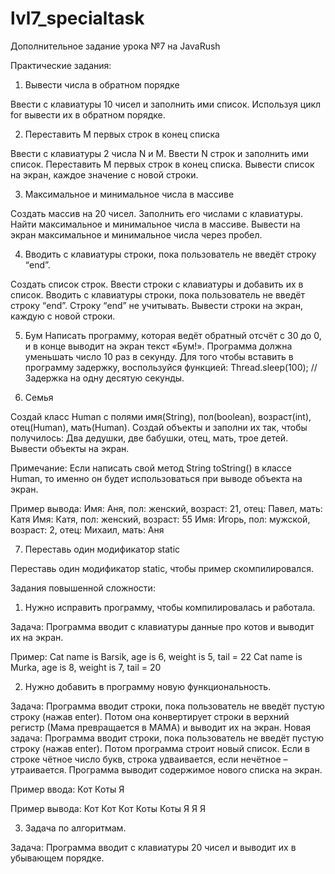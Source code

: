 # lvl7_specialtask

Дополнительное задание урока №7 на JavaRush 

Практические задания: 

1. Вывести числа в обратном порядке

Ввести с клавиатуры 10 чисел и заполнить ими список. 
Используя цикл for вывести их в обратном порядке. 

2. Переставить M первых строк в конец списка 

Ввести с клавиатуры 2 числа N и M. 
Ввести N строк и заполнить ими список. 
Переставить M первых строк в конец списка. 
Вывести список на экран, каждое значение с новой строки. 

3. Максимальное и минимальное числа в массиве 

Создать массив на 20 чисел. 
Заполнить его числами с клавиатуры. 
Найти максимальное и минимальное числа в массиве. 
Вывести на экран максимальное и минимальное числа через пробел. 

4. Вводить с клавиатуры строки, пока пользователь не введёт строку “end”. 

Создать список строк. 
Ввести строки с клавиатуры и добавить их в список. 
Вводить с клавиатуры строки, пока пользователь не введёт строку “end”. Строку “end” не учитывать. 
Вывести строки на экран, каждую с новой строки. 

5. Бум 
Написать программу, которая ведёт обратный отсчёт с 30 до 0, и в конце выводит на экран текст «Бум!». 
Программа должна уменьшать число 10 раз в секунду. Для того чтобы вставить в программу задержку, воспользуйся функцией: 
Thread.sleep(100); // Задержка на одну десятую секунды. 

6. Семья 

Создай класс Human с полями имя(String), пол(boolean), возраст(int), отец(Human), мать(Human). 
Создай объекты и заполни их так, чтобы получилось: Два дедушки, две бабушки, отец, мать, трое детей. Вывести объекты на экран. 

Примечание: 
Если написать свой метод String toString() в классе Human, то именно он будет использоваться при выводе объекта на экран. 

Пример вывода: 
Имя: Аня, пол: женский, возраст: 21, отец: Павел, мать: Катя 
Имя: Катя, пол: женский, возраст: 55 
Имя: Игорь, пол: мужской, возраст: 2, отец: Михаил, мать: Аня 

7. Переставь один модификатор static 

Переставь один модификатор static, чтобы пример скомпилировался. 

Задания повышенной сложности: 

1. Нужно исправить программу, чтобы компилировалась и работала. 

Задача: Программа вводит с клавиатуры данные про котов и выводит их на экран. 

Пример: 
Cat name is Barsik, age is 6, weight is 5, tail = 22 
Cat name is Murka, age is 8, weight is 7, tail = 20 

2. Нужно добавить в программу новую функциональность. 

Задача: Программа вводит строки, пока пользователь не введёт пустую строку (нажав enter). 
Потом она конвертирует строки в верхний регистр (Мама превращается в МАМА) и выводит их на экран. 
Новая задача: Программа вводит строки, пока пользователь не введёт пустую строку (нажав enter). 
Потом программа строит новый список. Если в строке чётное число букв, строка удваивается, если нечётное – утраивается. 
Программа выводит содержимое нового списка на экран. 

Пример ввода: 
Кот 
Коты 
Я 

Пример вывода: 
Кот Кот Кот 
Коты Коты 
Я Я Я 

3. Задача по алгоритмам. 

Задача: Программа вводит с клавиатуры 20 чисел и выводит их в убывающем порядке. 
